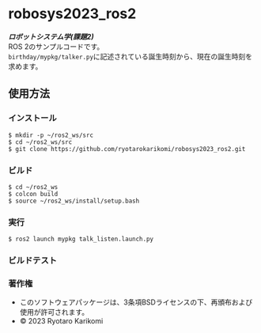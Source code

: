 # robosys2023_ros2
***ロボットシステム学(課題2)***  
ROS 2のサンプルコードです。  
`birthday/mypkg/talker.py`に記述されている誕生時刻から、現在の誕生時刻を求めます。

## 使用方法
### インストール
```
$ mkdir -p ~/ros2_ws/src
$ cd ~/ros2_ws/src
$ git clone https://github.com/ryotarokarikomi/robosys2023_ros2.git
```

### ビルド
```
$ cd ~/ros2_ws
$ colcon build
$ source ~/ros2_ws/install/setup.bash
```

### 実行
```
$ ros2 launch mypkg talk_listen.launch.py
```

### ビルドテスト 
### 著作権
  * このソフトウェアパッケージは、3条項BSDライセンスの下、再頒布および使用が許可されます。
  * © 2023 Ryotaro Karikomi
